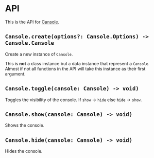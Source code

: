 # API

This is the API for [Cansole](https://github.com/ceoshikhar/cansole).

## `Cansole.create(options?: Cansole.Options) -> Cansole.Cansole`

Create a new instance of `Cansole`.

This is **not** a class instance but a data instance that represent a `Cansole`. Almost if not all functions in the API will take this instance as their first argument.

## `Cansole.toggle(cansole: Cansole) -> void)`

Toggles the visibility of the console. If `show` -> `hide` else `hide` -> `show`.

## `Cansole.show(cansole: Cansole) -> void)`

Shows the console.

## `Cansole.hide(cansole: Cansole) -> void)`

Hides the console.
